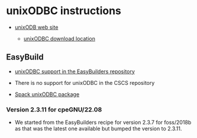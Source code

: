 # unixODBC instructions

-   [unixODB web site](http://www.unixodbc.org/)
    
    -   [unixODBC download location](http://ftp.unixodbc.org/)
    

## EasyBuild

-   [unixODBC support in the EasyBuilders repository](https://github.com/easybuilders/easybuild-easyconfigs/tree/develop/easybuild/easyconfigs/u/unixODBC)
    
-   There is no support for unixODBC in the CSCS repository
    
-   [Spack unixODBC package](https://github.com/spack/spack/blob/develop/var/spack/repos/builtin/packages/unixodbc/package.py)
    
    
### Version 2.3.11 for cpeGNU/22.08

-   We started from the EasyBuilders recipe for version 2.3.7 for foss/2018b as that
    was the latest one available but bumped the version to 2.3.11.
    

